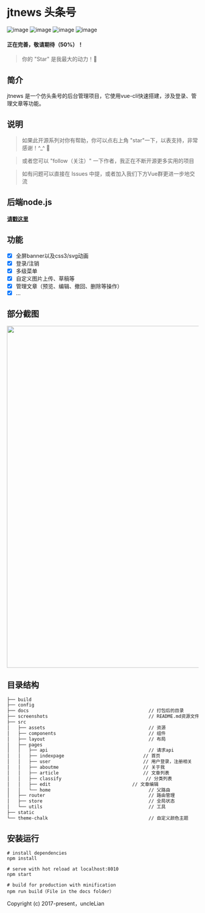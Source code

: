 # jtnews 头条号

![image](https://img.shields.io/badge/vue-2.5.2-blue.svg)
![image](https://img.shields.io/badge/vue--router-3.0.1-blue.svg)
![image](https://img.shields.io/badge/vuex-3.0.1-blue.svg)
![image](https://img.shields.io/badge/element--ui-1.4.7-blue.svg)

#### 正在完善，敬请期待（50%）！
> 你的 "Star" 是我最大的动力！🌹

## 简介

jtnews 是一个仿头条号的后台管理项目，它使用vue-cli快速搭建，涉及登录、管理文章等功能。

## 说明
> 如果此开源系列对你有帮助，你可以点右上角 "star"一下，以表支持，非常感谢！^_^ 🌹

> 或者您可以 "follow（关注）" 一下作者，我正在不断开源更多实用的项目

> 如有问题可以直接在 Issues 中提，或者加入我们下方Vue群更进一步地交流

## 后端node.js
#### [请戳这里](http://health.liansixin.win)


## 功能
- [x] 全屏banner以及css3/svg动画
- [x] 登录/注销
- [x] 多级菜单
- [x] 自定义图片上传、草稿等
- [x] 管理文章（预览、编辑、撤回、删除等操作）
- [x] ...

## 部分截图
<img src="wdith" width="900px" style="max-width: 100%;"/>

## 目录结构

```html
├── build
├── config
├── docs                                        	// 打包后的目录
├── screenshots                                 	// README.md资源文件夹
├── src
│   ├── assets                                    	// 资源
│   ├── components                                	// 组件
│   ├── layout                                    	// 布局
│   ├── pages
│   │   ├── api                                 	// 请求api
│   │   ├── indexpage                             // 首页
│   │   ├── user                                  // 用户登录，注册相关
│   │   ├── aboutme                               // 关于我
│   │   ├── article                               // 文章列表
│   │   ├── classify                               // 分类列表
│   │   ├── edit                              // 文章编辑
│   │   └── home                             	    // 父路由
│   ├── router                                  	// 路由管理
│   ├── store                                   	// 全局状态
│   └── utils                                  	    // 工具
├── static
└── theme-chalk                         			// 自定义颜色主题
```

## 安装运行

```
# install dependencies
npm install

# serve with hot reload at localhost:8010
npm start

# build for production with minification
npm run build（File in the docs folder）
```


Copyright (c) 2017-present，uncleLian
